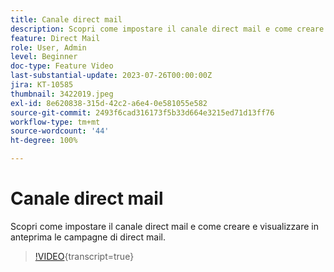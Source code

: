 ```yaml
---
title: Canale direct mail
description: Scopri come impostare il canale direct mail e come creare e visualizzare in anteprima le campagne di direct mail.
feature: Direct Mail
role: User, Admin
level: Beginner
doc-type: Feature Video
last-substantial-update: 2023-07-26T00:00:00Z
jira: KT-10585
thumbnail: 3422019.jpeg
exl-id: 8e620838-315d-42c2-a6e4-0e581055e582
source-git-commit: 2493f6cad316173f5b33d664e3215ed71d13ff76
workflow-type: tm+mt
source-wordcount: '44'
ht-degree: 100%

---
```


# Canale direct mail

Scopri come impostare il canale direct mail e come creare e visualizzare in anteprima le campagne di direct mail.

>[!VIDEO](https://video.tv.adobe.com/v/3449362/?learn=on&captions=ita){transcript=true}
